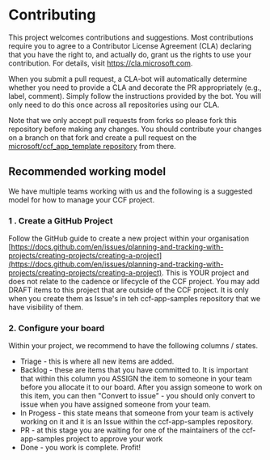 # Contributing

This project welcomes contributions and suggestions. Most contributions require you to
agree to a Contributor License Agreement (CLA) declaring that you have the right to,
and actually do, grant us the rights to use your contribution. For details, visit
<https://cla.microsoft.com>.

When you submit a pull request, a CLA-bot will automatically determine whether you need
to provide a CLA and decorate the PR appropriately (e.g., label, comment). Simply follow the instructions provided by the bot. You will only need to do this once across all repositories using our CLA.

Note that we only accept pull requests from forks so please fork this repository before making any changes. You should contribute your changes on a branch on that fork and create a pull request on the [microsoft/ccf_app_template repository](https://github.com/microsoft/ccf_app_template/compare) from there.

## Recommended working model

We have multiple teams working with us and the following is a suggested model for how to manage your CCF project.

### 1 . Create a GitHub Project

Follow the GitHub guide to create a new project within your organisation [https://docs.github.com/en/issues/planning-and-tracking-with-projects/creating-projects/creating-a-project](https://docs.github.com/en/issues/planning-and-tracking-with-projects/creating-projects/creating-a-project). This is YOUR project and does not relate to the cadence or lifecycle of the CCF project. You may add DRAFT items to this project that are outside of the CCF project. It is only when you create them as Issue's in teh ccf-app-samples repository that we have visibility of them.

### 2. Configure your board

Within your project, we recommend to have the following columns / states.

- Triage - this is where all new items are added.
- Backlog - these are items that you have committed to. It is important that within this column you ASSIGN the item to someone in your team before you allocate it to our board. After you assign someone to work on this item, you can then "Convert to issue" - you should only convert to issue when you have assigned someone from your team.
- In Progess - this state means that someone from your team is actively working on it and it is an Issue within the ccf-app-samples repository.
- PR - at this stage you are waiting for one of the maintainers of the ccf-app-samples project to approve your work
- Done - you work is complete. Profit!
